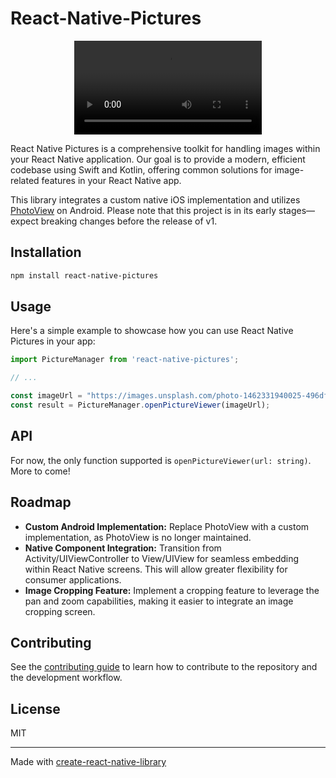 # React-Native-Pictures

<div align="center">
  <video src="https://github.com/PierreCapo/react-native-pictures/assets/26744253/515ab32a-f0a2-4771-ad07-f494eee4e78d"></video>
</div>

React Native Pictures is a comprehensive toolkit for handling images within your React Native application. Our goal is to provide a modern, efficient codebase using Swift and Kotlin, offering common solutions for image-related features in your React Native app.

This library integrates a custom native iOS implementation and utilizes [PhotoView](https://github.com/Baseflow/PhotoView) on Android. Please note that this project is in its early stages—expect breaking changes before the release of v1.

## Installation

```sh
npm install react-native-pictures
```

## Usage

Here's a simple example to showcase how you can use React Native Pictures in your app:

```js
import PictureManager from 'react-native-pictures';

// ...

const imageUrl = "https://images.unsplash.com/photo-1462331940025-496dfbfc7564"
const result = PictureManager.openPictureViewer(imageUrl);
```

## API

For now, the only function supported is `openPictureViewer(url: string)`.
More to come!

## Roadmap

- **Custom Android Implementation:** Replace PhotoView with a custom implementation, as PhotoView is no longer maintained.
- **Native Component Integration:** Transition from Activity/UIViewController to View/UIView for seamless embedding within React Native screens. This will allow greater flexibility for consumer applications.
- **Image Cropping Feature:** Implement a cropping feature to leverage the pan and zoom capabilities, making it easier to integrate an image cropping screen.


## Contributing

See the [contributing guide](CONTRIBUTING.md) to learn how to contribute to the repository and the development workflow.

## License

MIT

---

Made with [create-react-native-library](https://github.com/callstack/react-native-builder-bob)
